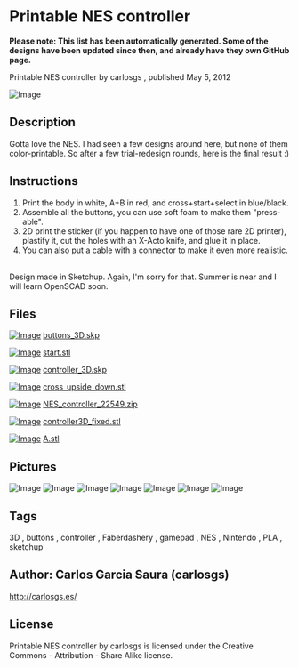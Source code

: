 Printable NES controller
===============
**Please note: This list has been automatically generated. Some of the designs have been updated since then, and already have they own GitHub page.**  

Printable NES controller  by carlosgs , published May 5, 2012

![Image](img/controller3D_fixed_display_large.jpg "Title")

Description
--------
Gotta love the NES. I had seen a few designs around here, but none of them color-printable. So after a few trial-redesign rounds, here is the final result :)

Instructions
--------
1) Print the body in white, A+B in red, and cross+start+select in blue/black.<br />
2) Assemble all the buttons, you can use soft foam to make them "press-able".<br />
3) 2D print the sticker (if you happen to have one of those rare 2D printer), plastify it, cut the holes with an X-Acto knife, and glue it in place.<br />
4) You can also put a cable with a connector to make it even more realistic.<br />
<br />
Design made in Sketchup. Again, I'm sorry for that. Summer is near and I will learn OpenSCAD soon.

Files
--------
[![Image](img/Gears_preview_tinycard.jpg)](buttons_3D.skp)
 [ buttons_3D.skp](buttons_3D.skp)  

[![Image](img/start_preview_tinycard.jpg)](start.stl)
 [ start.stl](start.stl)  

[![Image](img/Gears_preview_tinycard.jpg)](controller_3D.skp)
 [ controller_3D.skp](controller_3D.skp)  

[![Image](img/cross_upside_down_preview_tinycard.jpg)](cross_upside_down.stl)
 [ cross_upside_down.stl](cross_upside_down.stl)  

[![Image](img/Gears_preview_tinycard.jpg)](NES_controller_22549.zip)
 [ NES_controller_22549.zip](NES_controller_22549.zip)  

[![Image](img/controller3D_fixed_preview_tinycard.jpg)](controller3D_fixed.stl)
 [ controller3D_fixed.stl](controller3D_fixed.stl)  

[![Image](img/A_preview_tinycard.jpg)](A.stl)
 [ A.stl](A.stl)  



Pictures
--------
![Image](img/start_display_large.jpg "Title")
![Image](img/NES-controller_display_large.jpg "Title")
![Image](img/test_display_large.jpg "Title")
![Image](img/result_display_large.jpg "Title")
![Image](img/A_display_large.jpg "Title")
![Image](img/cross_upside_down_display_large.jpg "Title")
![Image](img/NES_sticker_display_large.jpg "Title")


Tags
--------
3D , buttons , controller , Faberdashery , gamepad , NES , Nintendo , PLA , sketchup  



Author: Carlos Garcia Saura (carlosgs)
--------
<http://carlosgs.es/>  

License
--------
Printable NES controller by carlosgs is licensed under the Creative Commons - Attribution - Share Alike license.  

